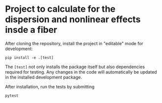 # Project to calculate for the dispersion and nonlinear effects insde a fiber

After cloning the repository, install the project in "editable" mode for development:

```
pip install -e .[test]
```

The `[test]` not only installs the package itself but also dependencies required
for testing. Any changes in the code will automatically be updated in the installed
development package.

After installation, run the tests by submitting

```
pytest
```

